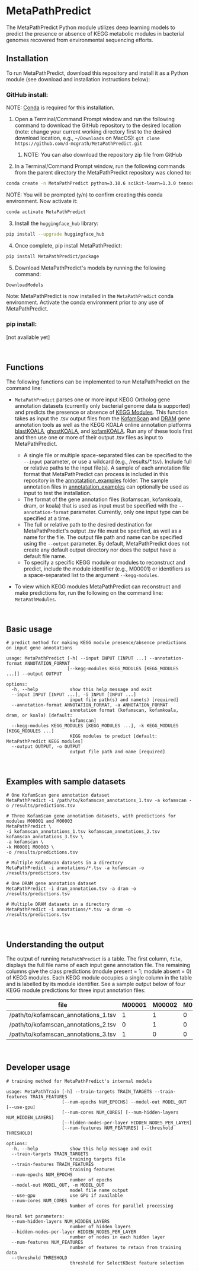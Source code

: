 # MetaPathPredict

The MetaPathPredict Python module utilizes deep learning models to predict the presence or absence of KEGG metabolic modules in bacterial genomes recovered from environmental sequencing efforts.

## Installation

To run MetaPathPredict, download this repository and install it as a Python module (see download and installation instructions below):


### GitHub install:

NOTE: [Conda](https://docs.conda.io/en/latest/) is required for this installation.

1. Open a Terminal/Command Prompt window and run the following command to download the
GitHub repository to the desired location (note: change your current working directory first
to the desired download location, e.g., `~/Downloads` on MacOS):
`git clone https://github.com/d-mcgrath/MetaPathPredict.git`

    1. NOTE: You can also download the repository zip file from GitHub

2. In a Terminal/Command Prompt window, run the following commands from the parent directory the MetaPathPredict repository was cloned to:
```bash
conda create -n MetaPathPredict python=3.10.6 scikit-learn=1.3.0 tensorflow=2.10.0 numpy=1.23.4 pandas=1.5.2 keras=2.10.0 git=2.40.1
```
NOTE: You will be prompted (y/n) to confirm creating this conda environment. Now activate it:

```bash
conda activate MetaPathPredict
```

3. Install the `huggingface_hub` library:
```bash
pip install --upgrade huggingface_hub
```

4. Once complete, pip install MetaPathPredict:
```bash
pip install MetaPathPredict/package
```

5. Download MetaPathPredict's models by running the following command:
```bash
DownloadModels
```

Note: MetaPathPredict is now installed in the `MetaPathPredict` conda environment. Activate the conda environment prior to any use of MetaPathPredict.

### pip install:
[not available yet]

<br>

## Functions

The following functions can be implemented to run MetaPathPredict on the command line:

- `MetaPathPredict` parses one or more input KEGG Ortholog gene annotation datasets (currently only bacterial genome data is supported) and predicts the presence or absence of [KEGG Modules](https://www.genome.jp/kegg/module.html). This function takes as input the .tsv output files from the [KofamScan](https://github.com/takaram/kofam_scan) and [DRAM](https://github.com/WrightonLabCSU/DRAM) gene annotation tools as well as the KEGG KOALA online annotation platforms [blastKOALA](https://www.kegg.jp/blastkoala/), [ghostKOALA](https://www.kegg.jp/ghostkoala/), and [kofamKOALA](https://www.genome.jp/tools/kofamkoala/). Run any of these tools first and then use one or more of their output .tsv files as input to MetaPathPredict.
    - A single file or multiple space-separated files can be specified to the `--input` parameter, or use a wildcard (e.g., /results/*.tsv). Include full or relative paths to the input file(s). A sample of each annotation file format that MetaPathPredict can process is included in this repository in the [annotatation_examples](annotatation_examples) folder. The sample annotation files in [annotatation_examples](annotatation_examples) can optionally be used as input to test the installation.
    - The format of the gene annotation files (kofamscan, kofamkoala, dram, or koala) that is used as input must be specified with the `--annotation-format` parameter. Currently, only one input type can be specified at a time.
    - The full or relative path to the desired destination for MetaPathPredict's output .tsv file must be specified, as well as a name for the file. The output file path and name can be specified using the `--output` parameter. By default, MetaPathPredict does not create any default output directory nor does the output have a default file name.
    - To specify a specific KEGG module or modules to reconstruct and predict, include the module identifier (e.g., M00001) or identifiers as a space-separated list to the argument `--kegg-modules`.

- To view which KEGG modules MetaPathPredict can reconstruct and make predictions for, run the following on the command line: `MetaPathModules`.

<br>

## Basic usage

```
# predict method for making KEGG module presence/absence predictions on input gene annotations

usage: MetaPathPredict [-h] --input INPUT [INPUT ...] --annotation-format ANNOTATION_FORMAT
                       [--kegg-modules KEGG_MODULES [KEGG_MODULES ...]] --output OUTPUT

options:
  -h, --help            show this help message and exit
  --input INPUT [INPUT ...], -i INPUT [INPUT ...]
                        input file path(s) and name(s) [required]
  --annotation-format ANNOTATION_FORMAT, -a ANNOTATION_FORMAT
                        annotation format (kofamscan, kofamkoala, dram, or koala) [default:
                        kofamscan]
  --kegg-modules KEGG_MODULES [KEGG_MODULES ...], -k KEGG_MODULES [KEGG_MODULES ...]
                        KEGG modules to predict [default: MetaPathPredict KEGG modules]
  --output OUTPUT, -o OUTPUT
                        output file path and name [required]
```

<br>

## Examples with sample datasets

```
# One KofamScan gene annotation dataset
MetaPathPredict -i /path/to/kofamscan_annotations_1.tsv -a kofamscan -o /results/predictions.tsv

# Three KofamScan gene annotation datasets, with predictions for modules M00001 and M00003
MetaPathPredict \
-i kofamscan_annotations_1.tsv kofamscan_annotations_2.tsv kofamscan_annotations_3.tsv \
-a kofamscan \
-k M00001 M00003 \
-o /results/predictions.tsv

# Multiple KofamScan datasets in a directory
MetaPathPredict -i annotations/*.tsv -a kofamscan -o /results/predictions.tsv

# One DRAM gene annotation dataset
MetaPathPredict -i dram_annotation.tsv -a dram -o /results/predictions.tsv

# Multiple DRAM datasets in a directory
MetaPathPredict -i annotations/*.tsv -a dram -o /results/predictions.tsv
```

<br>

## Understanding the output

The output of running `MetaPathPredict` is a table. The first column, `file`, displays the full file name of each input gene annotation file. The remaining columns give the class predictions (module present = 1; module absent = 0) of KEGG modules. Each KEGG module occupies a single column in the table and is labelled by its module identifier. See a sample output below of four KEGG module predictions for three input annotation files:

| file                                 | M00001 | M00002 | M00003 | M00004 |
|--------------------------------------|--------|--------|--------|--------|
| /path/to/kofamscan_annotations_1.tsv | 1      | 1      | 0      | 1      |
| /path/to/kofamscan_annotations_2.tsv | 0      | 1      | 0      | 0      |
| /path/to/kofamscan_annotations_3.tsv | 1      | 0      | 0      | 0      |

<br>

## Developer usage

```
# training method for MetaPathPredict's internal models

usage: MetaPathTrain [-h] --train-targets TRAIN_TARGETS --train-features TRAIN_FEATURES
                     [--num-epochs NUM_EPOCHS] --model-out MODEL_OUT [--use-gpu]
                     [--num-cores NUM_CORES] [--num-hidden-layers NUM_HIDDEN_LAYERS]
                     [--hidden-nodes-per-layer HIDDEN_NODES_PER_LAYER]
                     [--num-features NUM_FEATURES] [--threshold THRESHOLD]

options:
  -h, --help            show this help message and exit
  --train-targets TRAIN_TARGETS
                        training targets file
  --train-features TRAIN_FEATURES
                        training features
  --num-epochs NUM_EPOCHS
                        number of epochs
  --model-out MODEL_OUT, -m MODEL_OUT
                        model file name output
  --use-gpu             use GPU if available
  --num-cores NUM_CORES
                        Number of cores for parallel processing

Neural Net parameters:
  --num-hidden-layers NUM_HIDDEN_LAYERS
                        number of hidden layers
  --hidden-nodes-per-layer HIDDEN_NODES_PER_LAYER
                        number of nodes in each hidden layer
  --num-features NUM_FEATURES
                        number of features to retain from training data
  --threshold THRESHOLD
                        threshold for SelectKBest feature selection
```
